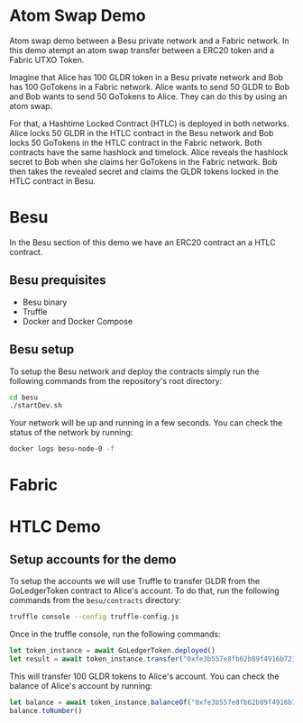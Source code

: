 # Atom Swap Demo
Atom swap demo between a Besu private network and a Fabric network. In this demo atempt an atom swap transfer between a ERC20 token and a Fabric UTXO Token. 

Imagine that Alice has 100 GLDR token in a Besu private network and Bob has 100 GoTokens in a Fabric network. Alice wants to send 50 GLDR to Bob and Bob wants to send 50 GoTokens to Alice. They can do this by using an atom swap.

For that, a Hashtime Locked Contract (HTLC) is deployed in both networks. Alice locks 50 GLDR in the HTLC contract in the Besu network and Bob locks 50 GoTokens in the HTLC contract in the Fabric network. Both contracts have the same hashlock and timelock. Alice reveals the hashlock secret to Bob when she claims her GoTokens in the Fabric network. Bob then takes the revealed secret and claims the GLDR tokens locked in the HTLC contract in Besu.

# Besu
In the Besu section of this demo we have an ERC20 contract an a HTLC contract.

## Besu prequisites

- Besu binary
- Truffle
- Docker and Docker Compose

## Besu setup
To setup the Besu network and deploy the contracts simply run the following commands from the repository's root directory:
```bash
cd besu
./startDev.sh
```
Your network will be up and running in a few seconds. You can check the status of the network by running:
```bash
docker logs besu-node-0 -f
```

# Fabric

# HTLC Demo

## Setup accounts for the demo
To setup the accounts we will use Truffle to transfer GLDR from the GoLedgerToken contract to Alice's account. To do that, run the following commands from the `besu/contracts` directory:
```bash
truffle console --config truffle-config.js
```
Once in the truffle console, run the following commands:
```javascript
let token_instance = await GoLedgerToken.deployed()
let result = await token_instance.transfer("0xfe3b557e8fb62b89f4916b721be55ceb828dbd73", 100)
```
This will transfer 100 GLDR tokens to Alice's account. You can check the balance of Alice's account by running:
```javascript
let balance = await token_instance.balanceOf("0xfe3b557e8fb62b89f4916b721be55ceb828dbd73") 
balance.toNumber()
```
